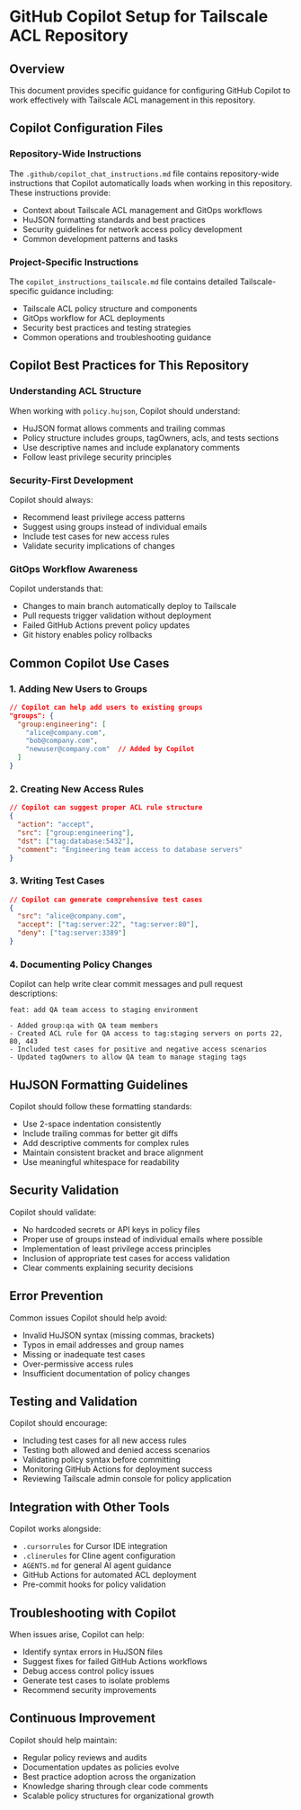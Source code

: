 # GitHub Copilot Setup for Tailscale ACL Repository

## Overview
This document provides specific guidance for configuring GitHub Copilot to work effectively with Tailscale ACL management in this repository.

## Copilot Configuration Files

### Repository-Wide Instructions
The `.github/copilot_chat_instructions.md` file contains repository-wide instructions that Copilot automatically loads when working in this repository. These instructions provide:

- Context about Tailscale ACL management and GitOps workflows
- HuJSON formatting standards and best practices
- Security guidelines for network access policy development
- Common development patterns and tasks

### Project-Specific Instructions
The `copilot_instructions_tailscale.md` file contains detailed Tailscale-specific guidance including:

- Tailscale ACL policy structure and components
- GitOps workflow for ACL deployments
- Security best practices and testing strategies
- Common operations and troubleshooting guidance

## Copilot Best Practices for This Repository

### Understanding ACL Structure
When working with `policy.hujson`, Copilot should understand:
- HuJSON format allows comments and trailing commas
- Policy structure includes groups, tagOwners, acls, and tests sections
- Use descriptive names and include explanatory comments
- Follow least privilege security principles

### Security-First Development
Copilot should always:
- Recommend least privilege access patterns
- Suggest using groups instead of individual emails
- Include test cases for new access rules
- Validate security implications of changes

### GitOps Workflow Awareness
Copilot understands that:
- Changes to main branch automatically deploy to Tailscale
- Pull requests trigger validation without deployment
- Failed GitHub Actions prevent policy updates
- Git history enables policy rollbacks

## Common Copilot Use Cases

### 1. Adding New Users to Groups
```json
// Copilot can help add users to existing groups
"groups": {
  "group:engineering": [
    "alice@company.com",
    "bob@company.com",
    "newuser@company.com"  // Added by Copilot
  ]
}
```

### 2. Creating New Access Rules
```json
// Copilot can suggest proper ACL rule structure
{
  "action": "accept",
  "src": ["group:engineering"],
  "dst": ["tag:database:5432"],
  "comment": "Engineering team access to database servers"
}
```

### 3. Writing Test Cases
```json
// Copilot can generate comprehensive test cases
{
  "src": "alice@company.com",
  "accept": ["tag:server:22", "tag:server:80"],
  "deny": ["tag:server:3389"]
}
```

### 4. Documenting Policy Changes
Copilot can help write clear commit messages and pull request descriptions:
```
feat: add QA team access to staging environment

- Added group:qa with QA team members
- Created ACL rule for QA access to tag:staging servers on ports 22, 80, 443
- Included test cases for positive and negative access scenarios
- Updated tagOwners to allow QA team to manage staging tags
```

## HuJSON Formatting Guidelines

Copilot should follow these formatting standards:
- Use 2-space indentation consistently
- Include trailing commas for better git diffs
- Add descriptive comments for complex rules
- Maintain consistent bracket and brace alignment
- Use meaningful whitespace for readability

## Security Validation

Copilot should validate:
- No hardcoded secrets or API keys in policy files
- Proper use of groups instead of individual emails where possible
- Implementation of least privilege access principles
- Inclusion of appropriate test cases for access validation
- Clear comments explaining security decisions

## Error Prevention

Common issues Copilot should help avoid:
- Invalid HuJSON syntax (missing commas, brackets)
- Typos in email addresses and group names
- Missing or inadequate test cases
- Over-permissive access rules
- Insufficient documentation of policy changes

## Testing and Validation

Copilot should encourage:
- Including test cases for all new access rules
- Testing both allowed and denied access scenarios
- Validating policy syntax before committing
- Monitoring GitHub Actions for deployment success
- Reviewing Tailscale admin console for policy application

## Integration with Other Tools

Copilot works alongside:
- `.cursorrules` for Cursor IDE integration
- `.clinerules` for Cline agent configuration
- `AGENTS.md` for general AI agent guidance
- GitHub Actions for automated ACL deployment
- Pre-commit hooks for policy validation

## Troubleshooting with Copilot

When issues arise, Copilot can help:
- Identify syntax errors in HuJSON files
- Suggest fixes for failed GitHub Actions workflows  
- Debug access control policy issues
- Generate test cases to isolate problems
- Recommend security improvements

## Continuous Improvement

Copilot should help maintain:
- Regular policy reviews and audits
- Documentation updates as policies evolve
- Best practice adoption across the organization
- Knowledge sharing through clear code comments
- Scalable policy structures for organizational growth